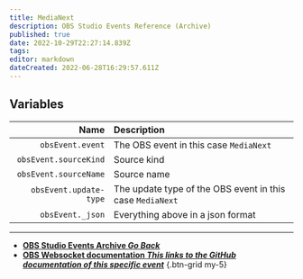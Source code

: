 ```yaml
---
title: MediaNext
description: OBS Studio Events Reference (Archive)
published: true
date: 2022-10-29T22:27:14.839Z
tags: 
editor: markdown
dateCreated: 2022-06-28T16:29:57.611Z
---
```


## Variables
Name | Description
----:|:------------
`obsEvent.event` | The OBS event in this case `MediaNext`
`obsEvent.sourceKind` | Source kind
`obsEvent.sourceName` | Source name
`obsEvent.update-type` | The update type of the OBS event in this case `MediaNext`
`obsEvent._json` | Everything above in a json format

---

- [<i class="mdi mdi-chevron-left"></i>**OBS Studio Events Archive *Go Back***](/Broadcasters/OBS/Archive/Events)
- [<i class="mdi mdi-github"></i> **OBS Websocket documentation *This links to the GitHub documentation of this specific event***](https://github.com/obsproject/obs-websocket/blob/4.x-current/docs/generated/protocol.md#medianext)
{.btn-grid my-5}

